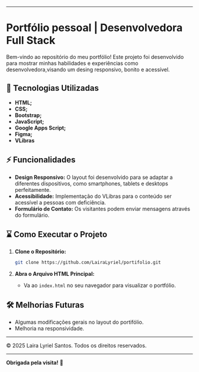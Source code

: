 

-------------------------------------------

# Portfólio pessoal | Desenvolvedora Full Stack

Bem-vindo ao repositório do meu portfólio! Este projeto foi desenvolvido para mostrar minhas habilidades e experiências como desenvolvedora,visando um desing responsivo, bonito e acessível.

## 🔧 Tecnologias Utilizadas

- **HTML;** 
- **CSS;** 
- **Bootstrap;**
- **JavaScript;** 
- **Google Apps Script;** 
- **Figma;** 
- **VLibras**

## ⚡ Funcionalidades

- **Design Responsivo:** O layout foi desenvolvido para se adaptar a diferentes dispositivos, como smartphones, tablets e desktops perfeitamente.
- **Acessibilidade:** Implementação do VLibras para o conteúdo ser acessível a pessoas com deficiência.
- **Formulário de Contato:** Os visitantes podem enviar mensagens através do formulário.

## ⌛ Como Executar o Projeto

1. **Clone o Repositório:**
   ```bash
   git clone https://github.com/LairaLyriel/portifolio.git
   ```

2. **Abra o Arquivo HTML Principal:**
   - Va ao `index.html` no seu navegador para visualizar o portfólio.


## 🛠️ Melhorias Futuras

- Algumas modificações gerais no layout do portifólio.
- Melhoria na responsividade.

-----------------------------------------------

© 2025 Laira Lyriel Santos. Todos os direitos reservados.

-----------------------------------------------

**Obrigada pela visita!** 🦔

